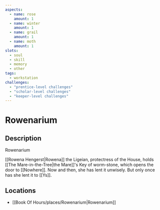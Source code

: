 ```yaml
---
aspects: 
  - name: rose
    amount: 1
  - name: winter
    amount: 1
  - name: grail
    amount: 1
  - name: moth
    amount: 1
slots:
  - soul
  - skill
  - memory
  - other
tags:
  - workstation
challenges:
  - "prentice-level challenges"
  - "scholar-level challenges"
  - "keeper-level challenges"
---
```


# Rowenarium

## Description
Rowenarium

[[Rowena Hengerst|Rowena]] the Ligeian, protectress of the House, holds [[The Mare-in-the-Tree|the Mare]]'s Key of worm-stone, which opens the door to [[Nowhere]]. Now and then, she has lent it unwisely. But only once has she lent it to [[Ys]].
## Locations
- [[Book Of Hours/places/Rowenarium|Rowenarium]]